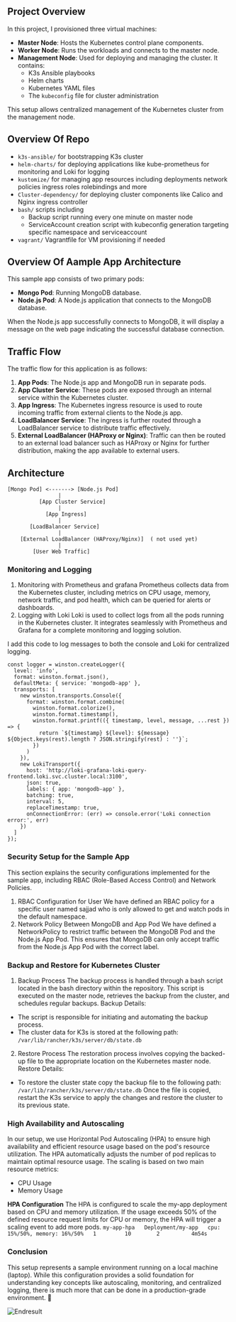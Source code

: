 ## Project Overview

In this project, I provisioned three virtual machines:  

- **Master Node**: Hosts the Kubernetes control plane components.  
- **Worker Node**: Runs the workloads and connects to the master node.  
- **Management Node**: Used for deploying and managing the cluster. It contains:  
  - K3s Ansible playbooks  
  - Helm charts  
  - Kubernetes YAML files  
  - The `kubeconfig` file for cluster administration  

This setup allows centralized management of the Kubernetes cluster from the management node.

## Overview Of Repo
- `k3s-ansible/` for bootstrapping K3s cluster  
- `helm-charts/` for deploying applications like kube-prometheus for monitoring and Loki for logging  
- `kustomize/` for managing app resources including deployments network policies ingress roles rolebindings and more  
- `Cluster-dependency/` for deploying cluster components like Calico and Nginx ingress controller  
- `bash/` scripts including  
  - Backup script running every one minute on master node  
  - ServiceAccount creation script with kubeconfig generation targeting specific namespace and serviceaccount  
- `vagrant/` Vagrantfile for VM provisioning if needed  

## Overview Of Aample App Architecture

This sample app consists of two primary pods:

- **Mongo Pod**: Running MongoDB database.
- **Node.js Pod**: A Node.js application that connects to the MongoDB database.

When the Node.js app successfully connects to MongoDB, it will display a message on the web page indicating the successful database connection.

## Traffic Flow

The traffic flow for this application is as follows:

1. **App Pods**: The Node.js app and MongoDB run in separate pods.
2. **App Cluster Service**: These pods are exposed through an internal service within the Kubernetes cluster.
3. **App Ingress**: The Kubernetes ingress resource is used to route incoming traffic from external clients to the Node.js app.
4. **LoadBalancer Service**: The ingress is further routed through a LoadBalancer service to distribute traffic effectively.
5. **External LoadBalancer (HAProxy or Nginx)**: Traffic can then be routed to an external load balancer such as HAProxy or Nginx for further distribution, making the app available to external users.

## Architecture

```
[Mongo Pod] <-------> [Node.js Pod]
                |
          [App Cluster Service]
                |
            [App Ingress]
                |
       [LoadBalancer Service]
                |
    [External LoadBalancer (HAProxy/Nginx)]  ( not used yet)
                |
        [User Web Traffic]
```


### Monitoring and Logging
1. Monitoring with Prometheus and grafana
Prometheus collects data from the Kubernetes cluster, including metrics on CPU usage, memory, network traffic, and pod health, which can be queried for alerts or dashboards.
2. Logging with Loki
Loki is used to collect logs from all the pods running in the Kubernetes cluster. It integrates seamlessly with Prometheus and Grafana for a complete monitoring and logging solution.

I add this code to log messages to both the console and Loki for centralized logging.

```
const logger = winston.createLogger({
  level: 'info',
  format: winston.format.json(),
  defaultMeta: { service: 'mongodb-app' },
  transports: [
    new winston.transports.Console({
      format: winston.format.combine(
        winston.format.colorize(),
        winston.format.timestamp(),
        winston.format.printf(({ timestamp, level, message, ...rest }) => {
          return `${timestamp} ${level}: ${message} ${Object.keys(rest).length ? JSON.stringify(rest) : ''}`;
        })
      )
    }),
    new LokiTransport({
      host: 'http://loki-grafana-loki-query-frontend.loki.svc.cluster.local:3100',
      json: true,
      labels: { app: 'mongodb-app' },
      batching: true,
      interval: 5,
      replaceTimestamp: true,
      onConnectionError: (err) => console.error('Loki connection error:', err)
    })
  ]
});
```

### Security Setup for the Sample App
This section explains the security configurations implemented for the sample app, including RBAC (Role-Based Access Control) and Network Policies.

1. RBAC Configuration for User
We have defined an RBAC policy for a specific user named sajjad who is only allowed to get and watch pods in the default namespace.
2. Network Policy Between MongoDB and App Pod
We have defined a NetworkPolicy to restrict traffic between the MongoDB Pod and the Node.js App Pod. This ensures that MongoDB can only accept traffic from the Node.js App Pod with the correct label.

### Backup and Restore for Kubernetes Cluster

1. Backup Process
The backup process is handled through a bash script located in the bash directory within the repository. This script is executed on the master node, retrieves the backup from the cluster, and schedules regular backups.
Backup Details:
- The script is responsible for initiating and automating the backup process.
- The cluster data for K3s is stored at the following path: ``` /var/lib/rancher/k3s/server/db/state.db ```
  
2. Restore Process
The restoration process involves copying the backed-up file to the appropriate location on the Kubernetes master node.
Restore Details:
- To restore the cluster state copy the backup file to the following path: ``` /var/lib/rancher/k3s/server/db/state.db ```
  Once the file is copied, restart the K3s service to apply the changes and restore the cluster to its previous state.


### High Availability and Autoscaling
In our setup, we use Horizontal Pod Autoscaling (HPA) to ensure high availability and efficient resource usage based on the pod's resource utilization. The HPA automatically adjusts the number of pod replicas to maintain optimal resource usage.
The scaling is based on two main resource metrics:
- CPU Usage
- Memory Usage

**HPA Configuration**
The HPA is configured to scale the my-app deployment based on CPU and memory utilization. If the usage exceeds 50% of the defined resource request limits for CPU or memory, the HPA will trigger a scaling event to add more pods.
``` my-app-hpa   Deployment/my-app   cpu: 15%/50%, memory: 16%/50%   1         10        2          4m54s ```

### Conclusion

This setup represents a sample environment running on a local machine (laptop). While this configuration provides a solid foundation for understanding key concepts like autoscaling, monitoring, and centralized logging, there is much more that can be done in a production-grade environment. :slightly_smiling_face:


![Endresult](https://github.com/user-attachments/assets/3646720b-78c7-4263-b9f0-c7bcc22d1922)


